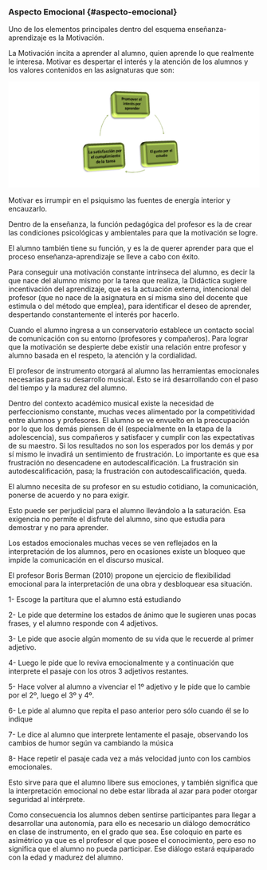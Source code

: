### Aspecto Emocional {#aspecto-emocional}

Uno de los elementos principales dentro del esquema enseñanza-aprendizaje es la Motivación.

La Motivación incita a aprender al alumno, quien aprende lo que realmente le interesa. Motivar es despertar el interés y la atención de los alumnos y los valores contenidos en las asignaturas que son:

![](/images/image7.png)

Motivar es irrumpir en el psiquismo las fuentes de energía interior y encauzarlo.

Dentro de la enseñanza, la función pedagógica del profesor es la de crear las condiciones psicológicas y ambientales para que la motivación se logre.

El alumno también tiene su función, y es la de querer aprender para que el proceso enseñanza-aprendizaje se lleve a cabo con éxito.

Para conseguir una motivación constante intrínseca del alumno, es decir la que nace del alumno mismo por la tarea que realiza, la Didáctica sugiere incentivación del aprendizaje, que es la actuación externa, intencional del profesor \(que no nace de la asignatura en sí misma sino del docente que estimula o del método que emplea\), para identificar el deseo de aprender, despertando constantemente el interés por hacerlo.

Cuando el alumno ingresa a un conservatorio establece un contacto social de comunicación con su entorno \(profesores y compañeros\). Para lograr que la motivación se despierte  debe existir una relación entre profesor y alumno basada en el respeto, la atención y la cordialidad.

El profesor de instrumento otorgará al alumno las herramientas emocionales necesarias para su desarrollo musical. Esto se irá desarrollando con el paso del tiempo y la madurez del alumno.

Dentro del contexto académico musical existe la necesidad de perfeccionismo constante, muchas veces alimentado por la competitividad entre alumnos y profesores. El alumno se ve envuelto en la preocupación por lo que los demás piensen de él \(especialmente en la etapa de la adolescencia\), sus compañeros y satisfacer y cumplir con las expectativas de su maestro. Si los resultados no son los esperados por los demás y por sí mismo le invadirá un sentimiento de frustración. Lo importante es que esa frustración no desencadene en autodescalificación. La frustración sin autodescalificación, pasa; la frustración con autodescalificación, queda.

El alumno necesita de su profesor en su estudio cotidiano, la comunicación, ponerse de acuerdo y no para exigir.

Esto puede ser perjudicial para el alumno llevándolo a la saturación. Esa exigencia no permite el disfrute del alumno, sino que estudia para demostrar y no para aprender.

Los estados emocionales muchas veces se ven reflejados en la interpretación de los alumnos, pero en ocasiones existe un bloqueo que impide la comunicación en el discurso musical.

El profesor Boris Berman \(2010\) propone un ejercicio de flexibilidad emocional para la interpretación de una obra y desbloquear esa situación.

1-      Escoge la partitura que el alumno está estudiando

2-    Le pide que determine los estados de ánimo que le sugieren unas pocas frases, y el alumno responde con 4 adjetivos.

3-      Le pide que asocie algún momento de su vida que le recuerde al primer adjetivo.

4-      Luego le pide que lo reviva emocionalmente y a continuación que interprete el pasaje con los otros 3 adjetivos restantes.

5-     Hace volver al alumno a vivenciar el 1º adjetivo y le pide que lo cambie por el 2º, luego el 3º y 4º.

6-       Le pide al alumno que repita el paso anterior pero sólo cuando él se lo indique

7-      Le dice al alumno que interprete lentamente el pasaje, observando los cambios de humor según va cambiando la música

8-     Hace repetir el pasaje cada vez a más velocidad junto con los cambios emocionales.

Esto sirve para que el alumno libere sus emociones, y también significa que la interpretación emocional no debe estar librada al azar para poder otorgar seguridad al intérprete.

Como consecuencia los alumnos deben sentirse participantes para llegar a desarrollar una autonomía, para ello es necesario un diálogo democrático en clase de instrumento, en el grado que sea. Ese coloquio en parte es asimétrico ya que es el profesor el que posee el conocimiento, pero eso no significa que el alumno no pueda participar. Ese diálogo estará equiparado con la edad y madurez del alumno.

